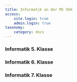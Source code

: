 ```yaml
---
title: Informatik an der MS USH
access:
    site.login: true
    admin.login: true
taxonomy:
    category: docs
---
```


### Informatik 5. Klasse

### Informatik 6. Klasse

### Informatik 7. Klasse

